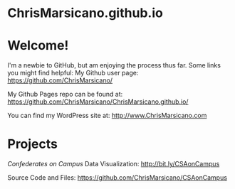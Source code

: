 # ChrisMarsicano.github.io

# Welcome!

I'm a newbie to GitHub, but am enjoying the process thus far. Some links you might find helpful:
My Github user page:
https://github.com/ChrisMarsicano/

My Github Pages repo can be found at:
https://github.com/ChrisMarsicano/ChrisMarsicano.github.io/

You can find my WordPress site at:
http://www.ChrisMarsicano.com

# Projects
<i>Confederates on Campus</i>
Data Visualization: http://bit.ly/CSAonCampus

Source Code and Files: https://github.com/ChrisMarsicano/CSAonCampus
